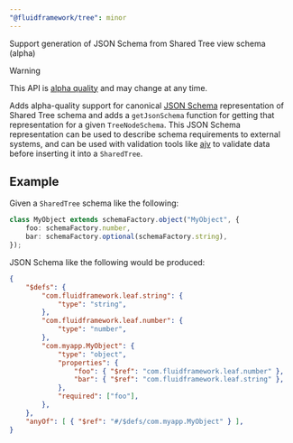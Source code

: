 ```yaml
---
"@fluidframework/tree": minor
---
```


Support generation of JSON Schema from Shared Tree view schema (alpha)

> [!WARNING]
> This API is [alpha quality](https://fluidframework.com/docs/build/releases-and-apitags/#api-support-levels) and may change at any time.

Adds alpha-quality support for canonical [JSON Schema](https://json-schema.org/docs) representation of Shared Tree schema and adds a `getJsonSchema` function for getting that representation for a given `TreeNodeSchema`.
This JSON Schema representation can be used to describe schema requirements to external systems, and can be used with validation tools like [ajv](https://ajv.js.org/) to validate data before inserting it into a `SharedTree`.

## Example

Given a `SharedTree` schema like the following:

```typescript
class MyObject extends schemaFactory.object("MyObject", {
	foo: schemaFactory.number,
	bar: schemaFactory.optional(schemaFactory.string),
});
```

JSON Schema like the following would be produced:

```json
{
	"$defs": {
		"com.fluidframework.leaf.string": {
			"type": "string",
		},
		"com.fluidframework.leaf.number": {
			"type": "number",
		},
		"com.myapp.MyObject": {
			"type": "object",
			"properties": {
				"foo": { "$ref": "com.fluidframework.leaf.number" },
				"bar": { "$ref": "com.fluidframework.leaf.string" },
			},
			"required": ["foo"],
		},
	},
	"anyOf": [ { "$ref": "#/$defs/com.myapp.MyObject" } ],
}
```
